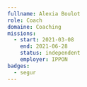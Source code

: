 ```yaml
---
fullname: Alexia Boulot
role: Coach
domaine: Coaching
missions:
  - start: 2021-03-08
    end: 2021-06-28
    status: independent
    employer: IPPON
badges:
  - segur
---
```


